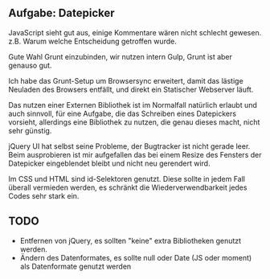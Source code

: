 Aufgabe: Datepicker
-------------------

JavaScript sieht gut aus, einige Kommentare wären nicht schlecht gewesen. z.B. Warum welche Entscheidung getroffen wurde.

Gute Wahl Grunt einzubinden, wir nutzen intern Gulp, Grunt ist aber genauso gut.

Ich habe das Grunt-Setup um Browsersync erweitert, damit das lästige Neuladen des Browsers entfällt, und direkt ein Statischer Webserver läuft.

Das nutzen einer Externen Bibliothek ist im Normalfall natürlich erlaubt und auch sinnvoll, für eine Aufgabe, die das Schreiben eines Datepickers vorsieht, allerdings eine Bibliothek zu nutzen, die genau dieses macht, nicht sehr günstig.

jQuery UI hat selbst seine Probleme, der Bugtracker ist nicht gerade leer. Beim ausprobieren ist mir aufgefallen das bei einem Resize des Fensters der Datepicker eingeblendet bleibt und nicht neu gerendert wird.

Im CSS und HTML sind id-Selektoren genutzt. Diese sollte in jedem Fall überall vermieden werden, es schränkt die Wiederverwendbarkeit jedes Codes sehr stark ein.

TODO
-------------------

* Entfernen von jQuery, es sollten "keine" extra Bibliotheken genutzt werden.
* Ändern des Datenformates, es sollte null oder Date (JS oder moment) als Datenformate genutzt werden